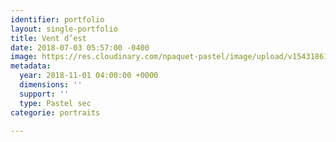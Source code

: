```yaml
---
identifier: portfolio
layout: single-portfolio
title: Vent d’est
date: 2018-07-03 05:57:00 -0400
image: https://res.cloudinary.com/npaquet-pastel/image/upload/v1543186185/ACCB9F05-A40A-48F5-8014-3B498F7F75AD.jpg
metadata:
  year: 2018-11-01 04:00:00 +0000
  dimensions: ''
  support: ''
  type: Pastel sec
categorie: portraits

---
```

